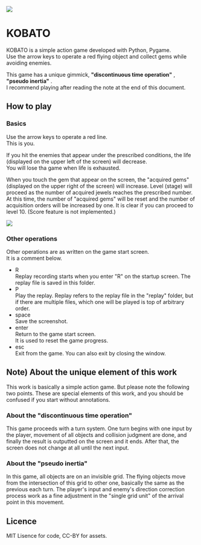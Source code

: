 ![](http://kuuri.net/game/kobato/img/progress_1.png)

# KOBATO
KOBATO is a simple action game developed with Python, Pygame.  
Use the arrow keys to operate a red flying object and collect gems while avoiding enemies.

This game has a unique gimmick, **"discontinuous time operation"** , **"pseudo inertia"** .  
I recommend playing after reading the note at the end of this document.

## How to play

### Basics
Use the arrow keys to operate a red line.  
This is you.

If you hit the enemies that appear under the prescribed conditions, the life (displayed on the upper left of the screen) will decrease.  
You will lose tha game when life is exhausted.

When you touch the gem that appear on the screen, the "acquired gems" (displayed on the upper right of the screen) will increase.
Level (stage) will proceed as the number of acquired jewels reaches the prescribed number.
At this time, the number of "acquired gems" will be reset and the number of acquisition orders will be increased by one.
It is clear if you can proceed to level 10. (Score feature is not implemented.)

![](http://kuuri.net/game/kobato/img/title.png)

### Other operations
Other operations are as written on the game start screen.  
It is a comment below.

- R  
Replay recording starts when you enter "R" on the startup screen.
The replay file is saved in this folder.
- P  
Play the replay.
Replay refers to the replay file in the "replay" folder, but if there are multiple files, which one will be played is top of arbitrary order.  
- space  
Save the screenshot.
- enter  
Return to the game start screen.  
It is used to reset the game progress.
- esc  
Exit from the game.
You can also exit by closing the window.

## Note) About the unique element of this work
This work is basically a simple action game.
But please note the following two points.
These are special elements of this work, and you should be confused if you start without annotations.

### About the "discontinuous time operation"

This game proceeds with a turn system.
One turn begins with one input by the player, movement of all objects and collision judgment are done, and finally the result is outputted on the screen and it ends.
After that, the screen does not change at all until the next input.

### About the "pseudo inertia"
In this game, all objects are on an invisible grid.
The flying objects move from the intersection of this grid to other one, basically the same as the previous each turn.
The player's input and enemy's direction correction process work as a fine adjustment in the "single grid unit" of the arrival point in this movement.

## Licence
MIT Lisence for code, CC-BY for assets.